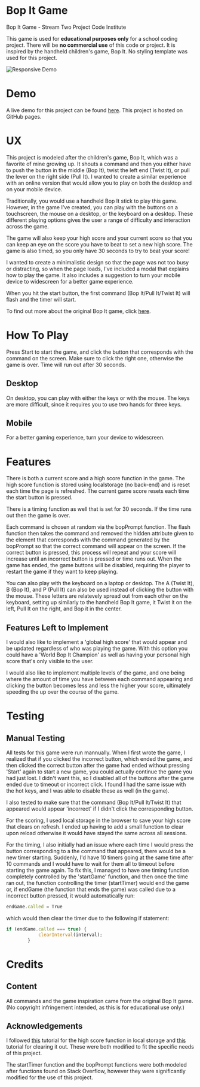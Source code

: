 # Bop It Game

Bop It Game - Stream Two Project Code Institute 

This game is used for **educational purposes only** for a school coding project. There will be **no commercial use** of this code or project. It is inspired by the handheld children's game, Bop It. No styling template was used for this project. 



![Responsive Demo](https://raw.githubusercontent.com/hschafer2017/Stream-Two-Project/master/BopItResponsive.gif "Responsive Demo")

# Demo
A live demo for this project can be found [here](https://hschafer2017.github.io/Stream-Two-Project/). This project is hosted on GitHub pages. 

# UX 
This project is modeled after the children's game, Bop It, which was a favorite of mine growing up. It shouts a command and then you either have to push the button in the middle (Bop It), twist the left end (Twist It), or pull the lever on the right side (Pull It). I wanted to create a similar experience with an online version that would allow you to play on both the desktop and on your mobile device. 

Traditionally, you would use a handheld Bop It stick to play this game. However, in the game I've created, you can play with the buttons on a touchscreen, the mouse on a desktop, or the keyboard on a desktop. These different playing options gives the user a range of difficulty and interaction across the game. 

The game will also keep your high score and your current score so that you can keep an eye on the score you have to beat to set a new high score. The game is also timed, so you only have 30 seconds to try to beat your score! 

I wanted to create a minimalistic design so that the page was not too busy or distracting, so when the page loads, I've included a modal that explains how to play the game. It also includes a suggestion to turn your mobile device to widescreen for a better game experience. 

When you hit the start button, the first command (Bop It/Pull It/Twist It) will flash and the timer will start. 

To find out more about the original Bop It game, click [here](https://en.wikipedia.org/wiki/Bop_It). 


# How To Play 
Press Start to start the game, and click the button that corresponds with the command on the screen. Make sure to click the right one, otherwise the game is over. Time will run out after 30 seconds. 

## Desktop
On desktop, you can play with either the keys or with the mouse. The keys are more difficult, since it requires you to use two hands for three keys. 


## Mobile 
For a better gaming experience, turn your device to widescreen. 


# Features
There is both a current score and a high score function in the game. The high score function is stored using localstorage (no back-end) and is reset each time the page is refreshed. The current game score resets each time the start button is pressed. 

There is a timing function as well that is set for 30 seconds. If the time runs out then the game is over. 

Each command is chosen at random via the bopPrompt function. The flash function then takes the command and removed the hidden attribute given to the element that corresponds with the command generated by the bopPrompt so that the correct command will appear on the screen. If the correct button is pressed, this process will repeat and your score will increase until an incorrect button is pressed or time runs out. When the game has ended, the game buttons will be disabled, requiring the player to restart the game if they want to keep playing. 

You can also play with the keyboard on a laptop or desktop. The A (Twist It), B (Bop It), and P (Pull It) can also be used instead of clicking the button with the mouse. These letters are relatevely spread out from each other on the keyboard, setting up similarly to the handheld Bop It game, it Twist it on the left, Pull It on the right, and Bop it in the center. 

## Features Left to Implement
I would also like to implement a 'global high score' that would appear and be updated regardless of who was playing the game. With this option you could have a 'World Bop It Champion' as well as having your personal high score that's only visible to the user. 

I would also like to implement multiple levels of the game, and one being where the amount of time you have between each command appearing and clicking the button becomes less and less the higher your score, ultimately speeding the up over the course of the game. 

# Testing 
## Manual Testing 
All tests for this game were run mannually. When I first wrote the game, I realized that if you clicked the incorrect button, which ended the game, and then clicked the correct button after the game had ended without pressing 'Start' again to start a new game, you could actually continue the game you had just lost. I didn't want this, so I disabled all of the buttons after the game ended due to timeout or incorrect click. I found I had the same issue with the hot keys, and I was able to disable these as well (in the game). 

I also tested to make sure that the command (Bop It/Pull It/Twist It) that appeared would appear 'incorrect' if I didn't click the corresponding button. 

For the scoring, I used local storage in the browser to save your high score that clears on refresh. I ended up having to add a small function to clear upon reload otherwise it would have stayed the same across all sessions. 

For the timing, I also initially had an issue where each time I would press the button corresponding to a the command that appeared, there would be a new timer starting. Suddenly, I'd have 10 timers going at the same time after 10 commands and I would have to wait for them all to timeout before starting the game again. To fix this, I managed to have one timing function completely controlled by the 'startGame' function, and then once the time ran out, the function controlling the timer (startTimer) would end the game or, if endGame (the function that ends the game) was called due to a incorrect button pressed, it would automatically run: 

```javascript
endGame.called = True
```

which would then clear the timer due to the following if statement: 
```javascript
if (endGame.called === true) {
            clearInterval(interval);
        }
```

# Credits 
## Content 
All commands and the game inspiration came from the original Bop It game. (No copyright infringement intended, as this is for educational use only.)

## Acknowledgements 
I followed [this](https://phaserjs.com/saving-high-score) tutorial for the high score function in local storage and [this](https://stackoverflow.com/questions/46770009/need-to-clear-local-storage-on-browser-tab-closed-not-on-refresh) tutorial for clearing it out. These were both modified to fit the specific needs of this project. 

The startTimer function and the bopPrompt functions were both modeled after functions found on Stack Overflow, however they were significantly modified for the use of this project. 

